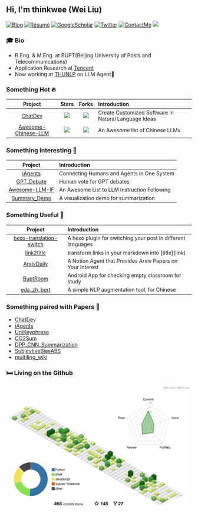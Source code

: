 ## Hi, I'm thinkwee (Wei Liu)
[![Blog](http://img.shields.io/badge/-Blog-blue?style=flat-square&logo=hexo&logoColor=white)](https://thinkwee.top) 
[![Résumé](https://img.shields.io/badge/Résumé-green?style=flat-square&logo=aboutdotme&logoColor=white)](https://thinkwee.top/about/)
[![GoogleScholar](https://img.shields.io/badge/GoogleScholar-orange?style=flat-square&logo=google-scholar&logoColor=white&link=https://scholar.google.com/citations?view_op=list_works&hl=en&user=QvW2leIAAAAJ)](https://scholar.google.com/citations?view_op=list_works&hl=en&user=QvW2leIAAAAJ)
[![Twitter](https://img.shields.io/badge/Twitter-black?style=flat-square&logo=Twitter&logoColor=white&link=https://twitter.com/thinkwee2767)](https://twitter.com/thinkwee2767)
[![ContactMe](https://img.shields.io/badge/ContactMe-red?style=flat-square&logo=Gmail&logoColor=white&link=mailto:thinkwee2767@gmail.com)](mailto:thinkwee2767@gmail.com)
![](https://komarev.com/ghpvc/?username=thinkwee)

### 🎓 Bio
- B.Eng. & M.Eng. at BUPT(Beijing University of Posts and Telecommunications)
- Application Research at [Tencent](https://www.tencent.com/en-us/about.html)
- Now working at [THUNLP](https://nlp.csai.tsinghua.edu.cn/) on LLM Agent🤖

### Something Hot 🔥
| Project | Stars | Forks | Introduction |
| :----:  | :----: | :----: | :---- |
| [ChatDev](https://github.com/OpenBMB/ChatDev) | ![](https://img.shields.io/github/stars/OpenBMB/ChatDev?color=F4B0A5&logo=Undertale&logoColor=FB6571) | ![](https://img.shields.io/github/forks/OpenBMB/ChatDev?color=E4C994&logo=Handshake&logoColor=D6E19C) | Create Customized Software in Natural Language Ideas |
| [Awesome-Chinese-LLM](https://github.com/HqWu-HITCS/Awesome-Chinese-LLM) | ![](https://img.shields.io/github/stars/HqWu-HITCS/Awesome-Chinese-LLM?color=F4B0A5&logo=Undertale&logoColor=FB6571) | ![](https://img.shields.io/github/forks/HqWu-HITCS/Awesome-Chinese-LLM?color=E4C994&logo=Handshake&logoColor=D6E19C) | An Awesome list of Chinese LLMs |

### Something Interesting 🚀
| Project | Introduction |
| :----:  | :---- |
| [iAgents](https://github.com/thinkwee/iAgents) | Connecting Humans and Agents in One System |
| [GPT_Debate](https://github.com/thinkwee/GPT_debate) | Human vote for GPT debates |
| [Awesome-LLM-IF](https://github.com/thinkwee/Awesome-LLM-IF) | An Awesome List to LLM Instruction Following |
| [Summary_Demo](https://github.com/thinkwee/Summary_Demo) | A visualization demo for summarization |

### Something Useful 🔧
| Project | Introduction |
| :----:  | :---- |
| [hexo-translation-switch](https://github.com/thinkwee/hexo-translation-switch) | A hexo plugin for switching your post in different languages|
| [link2title](https://github.com/thinkwee/link2title) | transform links in your markdown into \[title\]\(link\) |
| [ArxivDaily](https://github.com/thinkwee/ArxivDaily) | A Notion Agent that Provides Arxiv Papers on Your Interest |
| [BuptRoom](https://github.com/thinkwee/BuptRoom) | Android App for checking empty classroom for study |
| [eda_zh_bert](https://github.com/thinkwee/eda_zh_bert) | A simple NLP augmentation tool, for Chinese |


### Something paired with Papers 📑
- [ChatDev](https://github.com/OpenBMB/ChatDev)
- [iAgents](https://github.com/thinkwee/iAgents)
- [UniKeyphrase](https://github.com/thinkwee/UniKeyphrase)
- [CO2Sum](https://github.com/thinkwee/co2sum)
- [DPP_CNN_Summarization](https://github.com/thinkwee/DPP_CNN_Summarization)
- [SubjevtiveBiasABS](https://github.com/thinkwee/SubjectiveBiasABS)
- [multiling_wiki](https://github.com/thinkwee/multiling2019_wiki)

### 🛏️ Living on the Github
![](./profile-3d-contrib/profile-green-animate.svg)
